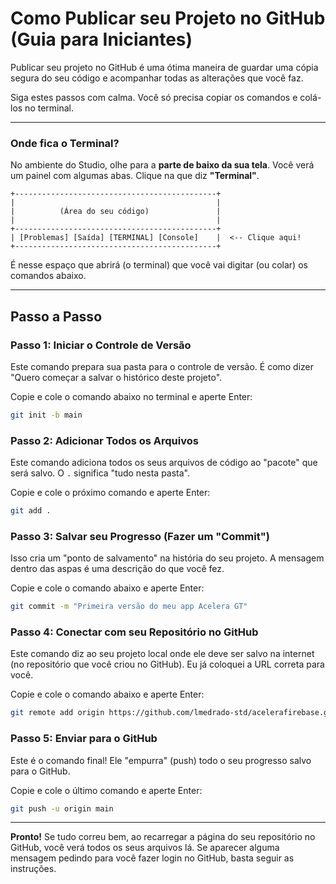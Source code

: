 # Como Publicar seu Projeto no GitHub (Guia para Iniciantes)

Publicar seu projeto no GitHub é uma ótima maneira de guardar uma cópia segura do seu código e acompanhar todas as alterações que você faz.

Siga estes passos com calma. Você só precisa copiar os comandos e colá-los no terminal.

---

### **Onde fica o Terminal?**

No ambiente do Studio, olhe para a **parte de baixo da sua tela**. Você verá um painel com algumas abas. Clique na que diz **"Terminal"**.

```
+---------------------------------------------+
|                                             |
|          (Área do seu código)               |
|                                             |
+---------------------------------------------+
| [Problemas] [Saída] [TERMINAL] [Console]    |  <-- Clique aqui!
+---------------------------------------------+
```

É nesse espaço que abrirá (o terminal) que você vai digitar (ou colar) os comandos abaixo.

---

## Passo a Passo

### Passo 1: Iniciar o Controle de Versão
Este comando prepara sua pasta para o controle de versão. É como dizer "Quero começar a salvar o histórico deste projeto".

Copie e cole o comando abaixo no terminal e aperte Enter:
```bash
git init -b main
```

### Passo 2: Adicionar Todos os Arquivos
Este comando adiciona todos os seus arquivos de código ao "pacote" que será salvo. O `.` significa "tudo nesta pasta".

Copie e cole o próximo comando e aperte Enter:
```bash
git add .
```

### Passo 3: Salvar seu Progresso (Fazer um "Commit")
Isso cria um "ponto de salvamento" na história do seu projeto. A mensagem dentro das aspas é uma descrição do que você fez.

Copie e cole o comando abaixo e aperte Enter:
```bash
git commit -m "Primeira versão do meu app Acelera GT"
```

### Passo 4: Conectar com seu Repositório no GitHub
Este comando diz ao seu projeto local onde ele deve ser salvo na internet (no repositório que você criou no GitHub). Eu já coloquei a URL correta para você.

Copie e cole o comando abaixo e aperte Enter:
```bash
git remote add origin https://github.com/lmedrado-std/acelerafirebase.git
```

### Passo 5: Enviar para o GitHub
Este é o comando final! Ele "empurra" (push) todo o seu progresso salvo para o GitHub.

Copie e cole o último comando e aperte Enter:
```bash
git push -u origin main
```

---

**Pronto!** Se tudo correu bem, ao recarregar a página do seu repositório no GitHub, você verá todos os seus arquivos lá. Se aparecer alguma mensagem pedindo para você fazer login no GitHub, basta seguir as instruções.
